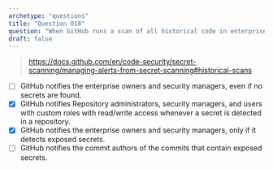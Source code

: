 ```yaml
---
archetype: "questions"
title: "Question 018"
question: "When GitHub runs a scan of all historical code in enterprise repositories what is the notification behavior? (Select two.)"
draft: false
---
```



> https://docs.github.com/en/code-security/secret-scanning/managing-alerts-from-secret-scanning#historical-scans
- [ ] GitHub notifies the enterprise owners and security managers, even if no secrets are found.
- [x] GitHub notifies Repository administrators, security managers, and users with custom roles with read/write access whenever a secret is detected in a repository.
- [x] GitHub notifies the enterprise owners and security managers, only if it detects exposed secrets.
- [ ] GitHub notifies the commit authors of the commits that contain exposed secrets.
